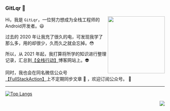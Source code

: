 ### GitLqr 👋

<p>
<img align="right" height="180" width="180" src="https://cdn.jsdelivr.net/gh/FullStackAction/PicBed@resource/image/20210110171035.png" />

Hi，我是 `GitLqr`，一位努力想成为全栈工程师的Android开发者。😃

过去的 2020 年让我充了很久的电，可发现我学了那么多，用的却很少，久而久之就会忘掉。😳

所以，从 2021 年起，我打算将所学的知识进行整理记录，汇总到<a href="https://fullstackaction.github.io/">【全栈行动】</a>博客网站上。👽

同时，我也会在同名微信公众号<a href="https://cdn.jsdelivr.net/gh/FullStackAction/PicBed@resource/image/20210110171035.png">【FullStackAction】</a>上不定期同步文章 📖 ，欢迎订阅公众号。 🎉


---

[![Top Langs](https://github-readme-stats.vercel.app/api/top-langs/?username=GitLqr&langs_count=10&layout=compact)](https://github.com/GitLqr)

<img align="right" src="https://github-readme-stats.vercel.app/api?username=GitLqr&show_icons=true" />

<!--
**GitLqr/GitLqr** is a ✨ _special_ ✨ repository because its `README.md` (this file) appears on your GitHub profile.

Here are some ideas to get you started:

- 🔭 I’m currently working on ...
- 🌱 I’m currently learning ...
- 👯 I’m looking to collaborate on ...
- 🤔 I’m looking for help with ...
- 💬 Ask me about ...
- 📫 How to reach me: ...
- 😄 Pronouns: ...
- ⚡ Fun fact: ...
-->
